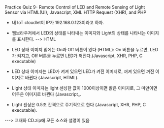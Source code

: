 Practice Quiz 9- Remote Control of LED and Remote Sensing of Light Sensor via HTML(UI), Javascript, XML HTTP Request (XHR), and PHP

* 내 IoT cloudlet이 IP가 192.168.0.123이라고 하자.

* 웹브라우저에서 LED의 상태를 나타내는 이미지와 Light의 상태를 나타내는 이미지를 표시한다. --> HTML

* LED 상태 이미지 밑에는 On과 Off 버튼이 있다 (HTML): On 버튼을 누르면, LED가 켜지고, Off 버튼을 누르면 LED가 꺼진다.(Javascript, XHR, PHP, C executable)

* LED 상태 이미지는 LED가 켜져 있으면 LED가 켜진 이미지로, 꺼져 있으면 꺼진 이미지로 바뀐다 (Javascript, HTML).

* LIght 상태 이미지는 light 센싱한 값이 1000이상이면 밝은 이미지로, 그 미만이면 어두운 이미지로 바뀐다 (Javascript_.

* Light 센싱은 0.5초 간격으로 주기적으로 한다 (Javascript, XHR, PHP, C executable).

---> 교재와 CD.zip에 모든 소스와 설명이 있음
